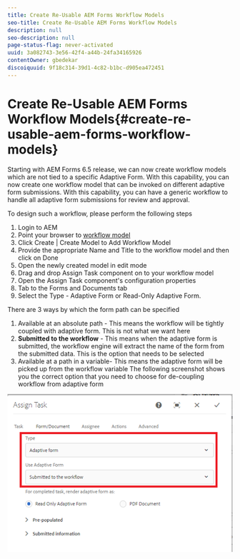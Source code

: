 ```yaml
---
title: Create Re-Usable AEM Forms Workflow Models
seo-title: Create Re-Usable AEM Forms Workflow Models
description: null
seo-description: null
page-status-flag: never-activated
uuid: 3a082743-3e56-42f4-a44b-24fa34165926
contentOwner: gbedekar
discoiquuid: 9f18c314-39d1-4c82-b1bc-d905ea472451
---
```


# Create Re-Usable AEM Forms Workflow Models{#create-re-usable-aem-forms-workflow-models}

Starting with AEM Forms 6.5 release, we can now create workflow models which are not tied to a specific Adaptive Form. With this capability, you can now create one workflow model that can be invoked on different adaptive form submissions. With this capability, you can have a generic workflow to handle all adaptive form submissions for review and approval.

To design such a workflow, please perform the following steps

1. Login to AEM
1. Point your browser to [workflow model](http://localhost:4502/libs/cq/workflow/admin/console/content/models.html)
1. Click Create | Create Model to Add Workflow Model
1. Provide the appropriate Name and Title to the workflow model and then click on Done
1. Open the newly created model in edit mode
1. Drag and drop Assign Task component on to your workflow model
1. Open the Assign Task component's configuration properties
1. Tab to the Forms and Documents tab
1. Select the Type - Adaptive Form or Read-Only Adaptive Form.

There are 3 ways by which the form path can be specified

1. Available at an absolute path - This means the workflow will be tightly coupled with adaptive form. This is not what we want here
1. **Submitted to the workflow** - This means when the adaptive form is submitted, the workflow engine will extract the name of the form from the submitted data. This is the option that needs to be selected
1. Available at a path in a variable- This means the adaptive form will be picked up from the workflow variable
The following screenshot shows you the correct option that you need to choose for de-coupling workflow from adaptive form

![workflowmodel](assets/workflomodel.PNG)